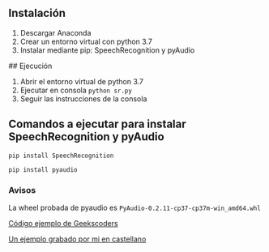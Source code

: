[](https://img.shields.io/github/v/release/nicorl/ggl-sr-recon?style=flat-square)

## Instalación

1. Descargar Anaconda
2. Crear un entorno virtual con python 3.7
3. Instalar mediante pip: SpeechRecognition y pyAudio

## Ejecución

1. Abrir el entorno virtual de python 3.7
2. Ejecutar en consola `python sr.py`
3. Seguir las instrucciones de la consola



## Comandos a ejecutar para instalar SpeechRecognition y pyAudio

```
pip install SpeechRecognition
```


```
pip install pyaudio
```

### Avisos

La wheel probada de pyaudio es `PyAudio‑0.2.11‑cp37‑cp37m‑win_amd64.whl`

[Código ejemplo de Geekscoders](https://geekscoders.com/python-speech-recognition-tutorial-for-beginners/)

[Un ejemplo grabado por mi en castellano](https://youtu.be/b56q9gvta1Y)